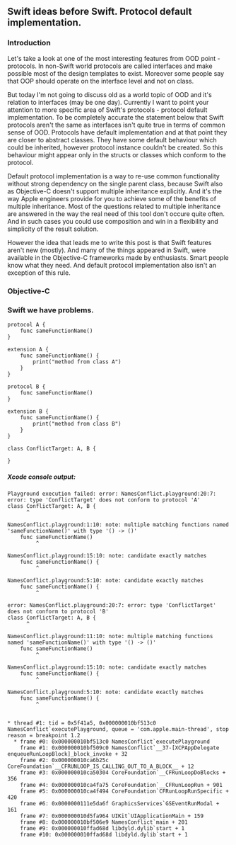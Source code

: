## Swift ideas before Swift. Protocol default implementation.

### Introduction

Let's take a look at one of the most interesting features from OOD point - protocols.
In non-Swift world protocols are called interfaces and make possible most of the design templates to exist.
Moreover some people say that OOP should operate on the interface level and not on class.

But today I'm not going to discuss old as a world topic of OOD and it's relation to interfaces (may be one day).
Currently I want to point your attention to more specific area of Swift's protocols - protocol default implementation.
To be completely accurate the statement below that Swift protocols aren't the same as interfaces isn't quite true in terms of common sense of OOD. Protocols have default implementation and at that point they are closer to abstract classes. 
They have some default behaviour which could be inherited, however protocol instance couldn't be created. 
So this behaviour might appear only in the structs or classes which conform to the protocol.

Default protocol implementation is a way to re-use common functionality without strong dependency on the single parent class,
because Swift also as Objective-C doesn't support multiple inheritance explicitly. And it's the way Apple engineers provide for you to achieve some of the benefits of multiple inheritance. Most of the questions related to multiple inheritance are answered in the way the real need of this tool don't occure quite often. And in such cases you could use composition and win in a flexibility and simplicity of the result solution.

However the idea that leads me to write this post is that Swift features aren't new (mostly). And many of the things appeared in Swift, were available in the Objective-C frameworks made by enthusiasts. Smart people know what they need. And default protocol implementation also isn't an exception of this rule.

### Objective-C

### Swift we have problems.



```
protocol A {
    func sameFunctionName()
}

extension A {
    func sameFunctionName() {
        print("method from class A")
    }
}

protocol B {
    func sameFunctionName()
}

extension B {
    func sameFunctionName() {
        print("method from class B")
    }
}

class ConflictTarget: A, B {
    
}

```

##### Xcode console output:
```
Playground execution failed: error: NamesConflict.playground:20:7: error: type 'ConflictTarget' does not conform to protocol 'A'
class ConflictTarget: A, B {
      ^

NamesConflict.playground:1:10: note: multiple matching functions named 'sameFunctionName()' with type '() -> ()'
    func sameFunctionName()
         ^

NamesConflict.playground:15:10: note: candidate exactly matches
    func sameFunctionName() {
         ^

NamesConflict.playground:5:10: note: candidate exactly matches
    func sameFunctionName() {
         ^

error: NamesConflict.playground:20:7: error: type 'ConflictTarget' does not conform to protocol 'B'
class ConflictTarget: A, B {
      ^

NamesConflict.playground:11:10: note: multiple matching functions named 'sameFunctionName()' with type '() -> ()'
    func sameFunctionName()
         ^

NamesConflict.playground:15:10: note: candidate exactly matches
    func sameFunctionName() {
         ^

NamesConflict.playground:5:10: note: candidate exactly matches
    func sameFunctionName() {
         ^


* thread #1: tid = 0x5f41a5, 0x000000010bf513c0 NamesConflict`executePlayground, queue = 'com.apple.main-thread', stop reason = breakpoint 1.2
  * frame #0: 0x000000010bf513c0 NamesConflict`executePlayground
    frame #1: 0x000000010bf509c0 NamesConflict`__37-[XCPAppDelegate enqueueRunLoopBlock]_block_invoke + 32
    frame #2: 0x000000010ca6b25c CoreFoundation`__CFRUNLOOP_IS_CALLING_OUT_TO_A_BLOCK__ + 12
    frame #3: 0x000000010ca50304 CoreFoundation`__CFRunLoopDoBlocks + 356
    frame #4: 0x000000010ca4fa75 CoreFoundation`__CFRunLoopRun + 901
    frame #5: 0x000000010ca4f494 CoreFoundation`CFRunLoopRunSpecific + 420
    frame #6: 0x0000000111e5da6f GraphicsServices`GSEventRunModal + 161
    frame #7: 0x000000010d5fa964 UIKit`UIApplicationMain + 159
    frame #8: 0x000000010bf506e9 NamesConflict`main + 201
    frame #9: 0x000000010ffad68d libdyld.dylib`start + 1
    frame #10: 0x000000010ffad68d libdyld.dylib`start + 1
```
